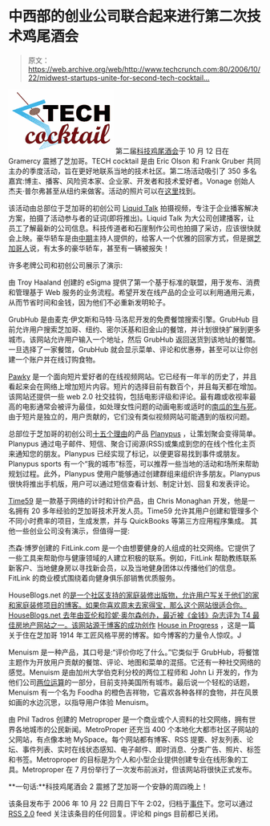 # 中西部的创业公司联合起来进行第二次技术鸡尾酒会

> 原文：<https://web.archive.org/web/http://www.techcrunch.com:80/2006/10/22/midwest-startups-unite-for-second-tech-cocktail...>

[![](img/853eaedb2a207ae201ad286473cf9f6f.png)](https://web.archive.org/web/20071010100425/http://www.techcocktail.com/blog/) 第二届[科技鸡尾酒会](https://web.archive.org/web/20071010100425/http://www.techcocktail.com/blog/)于 10 月 12 日在 Gramercy 震撼了芝加哥。TECH cocktail 是由 Eric Olson 和 Frank Gruber 共同主办的季度活动，旨在更好地联系当地的技术社区。第二场活动吸引了 350 多名嘉宾:博主、播客、风险资本家、企业家、开发者和技术爱好者。Vonage 创始人杰夫·普尔弗甚至从纽约来做客。活动的照片可以在[这里](https://web.archive.org/web/20071010100425/http://www.flickr.com/photos/tags/techcocktail2)找到。

该活动由总部位于芝加哥的初创公司 [Liquid Talk](https://web.archive.org/web/20071010100425/http://www.liquidtalk.net/) 拍摄视频，专注于企业播客解决方案，拍摄了活动参与者的证词(即将推出)。Liquid Talk 为大公司创建播客，让员工了解最新的公司信息。科技传道者和石崖制作公司也拍摄了采访，应该很快就会上映。豪华轿车是由[中期](https://web.archive.org/web/20071010100425/http://www.midphase.com/)主持人提供的，给客人一个优雅的回家方式，但是据[芝加哥人](https://web.archive.org/web/20071010100425/http://www.chicagoist.com/archives/2006/10/13/tech_cocktail_2_good_times_lessons_learned.php)说，有太多的豪华轿车，甚至有一辆被报失！

许多老牌公司和初创公司展示了演示:

由 Troy Haaland 创建的 eSigma 提供了第一个基于标准的联盟，用于发布、消费和管理基于 Web 服务的业务流程。希望开发在线产品的企业可以利用通用元素，从而节省时间和金钱，因为他们不必重新发明轮子。

GrubHub 是由麦克·伊文斯和马特·马洛尼开发的免费餐馆搜索引擎。GrubHub 目前允许用户搜索芝加哥、纽约、密尔沃基和旧金山的餐馆，并计划很快扩展到更多城市。该网站允许用户输入一个地址，然后 GrubHub 返回送货到该地址的餐馆。一旦选择了一家餐馆，GrubHub 就会显示菜单、评论和优惠券，甚至可以让你创建一个账户并在线订购食物。

[Pawky](https://web.archive.org/web/20071010100425/http://www.pawky.com/) 是一个面向短片爱好者的在线视频网站。它已经有一年半的历史了，并且看起来会在网络上增加短片内容。短片的选择目前有数百个，并且每天都在增加。该网站还提供一些 web 2.0 社交挂钩，包括电影评级和评论。最有趣或收视率最高的电影通常会被评为最佳，如处理女性问题的动画电影或适时的[南瓜的生与死](https://web.archive.org/web/20071010100425/http://www.pawky.com/featured/the_life_and_death_of_a_pumpkin)。由于短片是独立的，用户贡献的，它们没有类似视频网站可能遇到的版权问题。

总部位于芝加哥的初创公司[十五个理由](https://web.archive.org/web/20071010100425/http://www.fifteenreasons.com/)的产品 [Planypus](https://web.archive.org/web/20071010100425/http://www.planypus.com/) ，让策划聚会变得简单。Planypus 通过电子邮件、短信、聚合订阅源(RSS)或集成到您的在线个性化主页来通知您的朋友。Planypus 已经实现了标记，以便更容易找到事件或朋友。Planypus sports 有一个“我的城市”标签，可以推荐一些当地的活动和场所来帮助规划过程。此外，Planypus 使用户能够通过创建群组来组织许多朋友。Planypus 很快将推出手机版，用户可以通过短信查看计划、制定计划、回复和发表评论。

[Time59](https://web.archive.org/web/20071010100425/http://www.time59.com/) 是一款基于网络的计时和计价产品，由 Chris Monaghan 开发，他是一名拥有 20 多年经验的芝加哥技术开发人员。Time59 允许其用户创建和管理多个不同小时费率的项目，生成发票，并与 QuickBooks 等第三方应用程序集成。
其他一些创业公司没有演示，但值得一提:

杰森·博罗创建的 FitLink.com 是一个由想要健身的人组成的社交网络。它提供了一些工具来帮助你与健康领域的人建立积极的联系。例如，FitLink 帮助教练联系新客户、当地健身房以寻找新会员，以及当地健身团体以传播他们的信息。FitLink 的商业模式围绕着向健身俱乐部销售优质服务。

HouseBlogs.net 的[是一个社区支持的家庭装修出版物，允许用户写关于他们的家和家庭装修项目的博客。如果你喜欢周末去家得宝，那么这个网站很适合你。HouseBlogs.net 去年由亚伦和珍妮·奥尔森创办，最近被《金钱》杂志评为 T4 最佳房地产网站之一。该网站源于博客的成功创作](https://web.archive.org/web/20071010100425/http://www.houseblogs.net/) [House in Progress](https://web.archive.org/web/20071010100425/http://www.houseinprogress.net/) ，这是一篇关于住在芝加哥 1914 年工匠风格平房的博客。如今博客的力量令人惊叹。J

Menuism 是一种产品，其口号是:“评价你吃了什么。”它类似于 GrubHub，将餐馆主题作为开放用户贡献的餐馆、评论、地图和菜单的混搭。它还有一种社交网络的感觉。Menuism 是由加州大学伯克利分校的两位工程师和 John Li 开发的，作为他们公司[两位运算](https://web.archive.org/web/20071010100425/http://www.twobitoperation.com/blog/)的一部分，目前支持美国所有城市。最后说一个轻松的话题，Menuism 有一个名为 Foodha 的橙色吉祥物，它喜欢各种各样的食物，并在风景如画的水边沉思，以指导用户体验 Menuism。

由 Phil Tadros 创建的 Metroproper 是一个商业或个人资料的社交网络，拥有世界各地城市的公民新闻。MetroProper 还充当 400 个本地化大都市社区子网站的父网站，有点像本地 MySpace。每个网站都有博客、RSS 提要、好友列表、论坛、事件列表、实时在线状态感知、电子邮件、即时消息、分类广告、照片、标签和书签。Metroproper 的目标是为个人和小型企业提供创建专业在线形象的工具。Metroproper 在 7 月份举行了一次发布前派对，但该网站将很快正式发布。

**一句话:**科技鸡尾酒会 2 震撼了芝加哥一个安静的周四晚上！


该条目发布于 2006 年 10 月 22 日周日下午 2:02，归档于[事件](https://web.archive.org/web/20071010100425/http://www.techcrunch.com/category/events/ "View all posts in Events")下。您可以通过 [RSS 2.0](https://web.archive.org/web/20071010100425/http://www.techcrunch.com/2006/10/22/midwest-startups-unite-for-second-tech-cocktail/feed/) feed 关注该条目的任何回复。评论和 pings 目前都已关闭。